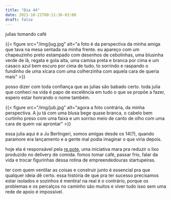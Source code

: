 ```yaml
---
title: "Dia 44"
date: 2021-10-21T00:11:36-03:00
draft: false
---
```


julias tomando café

{{< figure src="/img/jug.jpg" alt="a foto é da perspectiva da minha amiga que tava na mesa sentada na minha frente. eu apareço com um chapeuzinho preto estampado com desenhos de cebolinhas, uma blusinha verde de lâ, regata e gola alta, uma camisa preta e branca por cima e um casaco azul bem escuro por cima de tudo. to sorrindo e raspando o fundinho de uma xícara com uma colherzinha com aquela cara de queria mais" >}}

posso dizer com toda confiança que as julias são babado certo. toda julia que conheci na vida é papo de excelência em tudo o que se propõe a fazer, espero estar honrando o nome também.

{{< figure src="/img/jub.jpg" alt="agora a foto contrária, da minha perspectiva. A ju tá com uma blusa bege quase branca, o cabelo bem curtinho preso com uma faixa e um sorriso meio de canto de olho com uma cara de quem vai aprontar" >}}

essa julia aqui é a Ju Berlingeri, somos amigas desde os 14(?), quando paramore era lançamento e a gente mal podia imaginar o que viria depois. 

hoje ela é responsável pela [re.pote](https://www.repote.com.br/), uma iniciativa mara pra reduzir o lixo produzido no delivery de comida. fomos tomar café, passar frio, falar da vida e trocar figurinhas dessa rotina de empreendedouras startupeiras.

ter com quem ventilar as coisas e construir junto é essencial pra que qualquer ideia dê certo. essa história de que pra ter sucesso precisamos estar isolados e sozinhos é mentira! na real é o contrário, porque os problemas e os percalços no caminho são muitos e viver tudo isso sem uma rede de apoio é impossível.